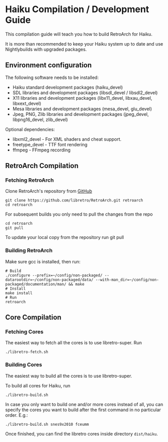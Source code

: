 # Haiku Compilation / Development Guide

This compilation guide will teach you how to build RetroArch for Haiku. 

It is more than recommended to keep your Haiku system up to date and use Nightlybuilds with upgraded packages.

## Environment configuration

The following software needs to be installed:

- Haiku standard development packages (haiku_devel)
- SDL libraries and development packages (libsdl_devel / libsdl2_devel)
- X11 libraries and development packages (libx11_devel, libxau_devel, libxext_devel)
- Mesa libraries and development packages (mesa_devel, glu_devel)
- Jpeg, PNG, Zlib libraries and development packages (jpeg_devel, libpng16_devel, zlib_devel)

Optional dependencies:

- libxml2_devel - For XML shaders and cheat support.
- freetype_devel - TTF font rendering
- ffmpeg - FFmpeg recording

## RetroArch Compilation

### Fetching RetroArch

Clone RetroArch's repository from [GitHub](https://github.com/libretro/RetroArch)

    git clone https://github.com/libretro/RetroArch.git retroarch
    cd retroarch

For subsequent builds you only need to pull the changes from the repo

    cd retroarch
    git pull

To update your local copy from the repository run git pull

### Building RetroArch

Make sure gcc is installed, then run:

    # Build
    ./configure --prefix=~/config/non-packaged/ --datarootdir=~/config/non-packaged/data/ --with-man_dir=~/config/non-packaged/documentation/man/ && make
    # Install
    make install
    # Run
    retroarch

## Core Compilation

### Fetching Cores

The easiest way to fetch all the cores is to use libretro-super. Run

    ./libretro-fetch.sh

### Building Cores

The easiest way to build all the cores is to use libretro-super. 

To build all cores for Haiku, run

    ./libretro-build.sh

In case you only want to build one and/or more cores instead of all, you can specify the cores you want to build after the first command in no particular order. E.g.:

    ./libretro-build.sh snes9x2010 fceumm

Once finished, you can find the libretro cores inside directory `dist/haiku`.
